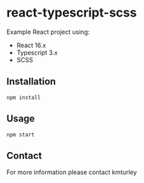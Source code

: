 # react-typescript-scss

Example React project using:

* React 16.x
* Typescript 3.x
* SCSS

## Installation

    npm install

## Usage

    npm start

## Contact

For more information please contact kmturley
